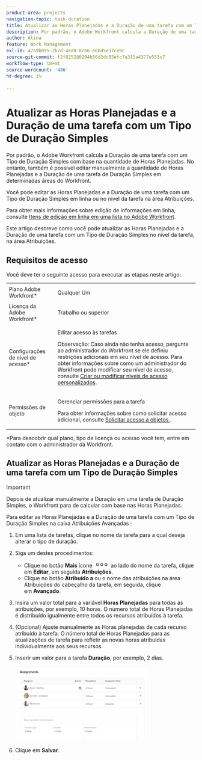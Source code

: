 ```yaml
---
product-area: projects
navigation-topic: task-duration
title: Atualizar as Horas Planejadas e a Duração de uma tarefa com um Tipo de Duração Simples
description: Por padrão, o Adobe Workfront calcula a Duração de uma tarefa com um Tipo de Duração Simples com base na quantidade de Horas Planejadas. No entanto, também é possível editar manualmente a quantidade de Horas Planejadas e a Duração de uma tarefa de Duração Simples em determinadas áreas do Workfront.
author: Alina
feature: Work Management
exl-id: 47a9b095-2b7d-4ed0-8cb6-e6bd5e37ce9c
source-git-commit: f2f825280204b56d2dc85efc7a315a4377e551c7
workflow-type: tm+mt
source-wordcount: '486'
ht-degree: 1%

---
```


# Atualizar as Horas Planejadas e a Duração de uma tarefa com um Tipo de Duração Simples

Por padrão, o Adobe Workfront calcula a Duração de uma tarefa com um Tipo de Duração Simples com base na quantidade de Horas Planejadas. No entanto, também é possível editar manualmente a quantidade de Horas Planejadas e a Duração de uma tarefa de Duração Simples em determinadas áreas do Workfront.

Você pode editar as Horas Planejadas e a Duração de uma tarefa com um Tipo de Duração Simples em linha ou no nível da tarefa na área Atribuições.

Para obter mais informações sobre edição de informações em linha, consulte [Itens de edição em linha em uma lista no Adobe Workfront](../../../workfront-basics/navigate-workfront/use-lists/inline-edit-objects.md).

Este artigo descreve como você pode atualizar as Horas Planejadas e a Duração de uma tarefa com um Tipo de Duração Simples no nível da tarefa, na área Atribuições.

## Requisitos de acesso

Você deve ter o seguinte acesso para executar as etapas neste artigo:

<table style="table-layout:auto"> 
 <col> 
 <col> 
 <tbody> 
  <tr> 
   <td role="rowheader">Plano Adobe Workfront*</td> 
   <td> <p>Qualquer Um</p> </td> 
  </tr> 
  <tr> 
   <td role="rowheader">Licença da Adobe Workfront*</td> 
   <td> <p>Trabalho ou superior</p> </td> 
  </tr> 
  <tr> 
   <td role="rowheader">Configurações de nível de acesso*</td> 
   <td> <p>Editar acesso às tarefas</p> <p>Observação: Caso ainda não tenha acesso, pergunte ao administrador do Workfront se ele definiu restrições adicionais em seu nível de acesso. Para obter informações sobre como um administrador do Workfront pode modificar seu nível de acesso, consulte <a href="../../../administration-and-setup/add-users/configure-and-grant-access/create-modify-access-levels.md" class="MCXref xref">Criar ou modificar níveis de acesso personalizados</a>.</p> </td> 
  </tr> 
  <tr> 
   <td role="rowheader">Permissões de objeto</td> 
   <td> <p>Gerenciar permissões para a tarefa</p> <p>Para obter informações sobre como solicitar acesso adicional, consulte <a href="../../../workfront-basics/grant-and-request-access-to-objects/request-access.md" class="MCXref xref">Solicitar acesso a objetos </a>.</p> </td> 
  </tr> 
 </tbody> 
</table>

&#42;Para descobrir qual plano, tipo de licença ou acesso você tem, entre em contato com o administrador da Workfront.

## Atualizar as Horas Planejadas e a Duração de uma tarefa com um Tipo de Duração Simples

>[!IMPORTANT]
>
>Depois de atualizar manualmente a Duração em uma tarefa de Duração Simples, o Workfront para de calcular com base nas Horas Planejadas.

Para editar as Horas Planejadas e a Duração de uma tarefa com um Tipo de Duração Simples na caixa Atribuições Avançadas :

1. Em uma lista de tarefas, clique no nome da tarefa para a qual deseja alterar o tipo de duração.
1. Siga um destes procedimentos:

   * Clique no botão **Mais** ícone ![](assets/qs-more-icon-on-an-object.png) ao lado do nome da tarefa, clique em **Editar**, em seguida **Atribuições**.
   * Clique no botão **Atribuído a** ou o nome das atribuições na área Atribuições do cabeçalho da tarefa, em seguida, clique em **Avançado**.

1. Insira um valor total para a variável **Horas Planejadas** para todas as atribuições, por exemplo, 10 horas. O número total de Horas Planejadas é distribuído igualmente entre todos os recursos atribuídos à tarefa.
1. (Opcional) Ajuste manualmente as Horas planejadas de cada recurso atribuído à tarefa. O número total de Horas Planejadas para as atualizações de tarefa para refletir as novas horas atribuídas individualmente aos seus recursos.
1. Inserir um valor para a tarefa **Duração**, por exemplo, 2 dias.

   ![](assets/advanced-assignments-simple-duration-multiple-resources-nwe-350x198.png)

1. Clique em **Salvar**.
